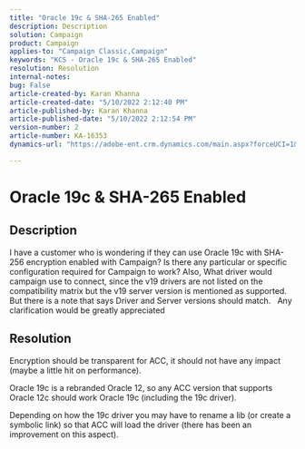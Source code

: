 ```yaml
---
title: "Oracle 19c & SHA-265 Enabled"
description: Description
solution: Campaign
product: Campaign
applies-to: "Campaign Classic,Campaign"
keywords: "KCS - Oracle 19c & SHA-265 Enabled"
resolution: Resolution
internal-notes: 
bug: False
article-created-by: Karan Khanna
article-created-date: "5/10/2022 2:12:40 PM"
article-published-by: Karan Khanna
article-published-date: "5/10/2022 2:12:54 PM"
version-number: 2
article-number: KA-16353
dynamics-url: "https://adobe-ent.crm.dynamics.com/main.aspx?forceUCI=1&pagetype=entityrecord&etn=knowledgearticle&id=2959483e-6bd0-ec11-a7b5-00224809c556"

---
```

# Oracle 19c & SHA-265 Enabled

## Description


I have a customer who is wondering if they can use Oracle 19c with SHA-256 encryption enabled with Campaign? Is there any particular or specific configuration required for Campaign to work? Also, What driver would campaign use to connect, since the v19 drivers are not listed on the compatibility matrix but the v19 server version is mentioned as supported. But there is a note that says Driver and Server versions should match.
  
 Any clarification would be greatly appreciated


## Resolution


Encryption should be transparent for ACC, it should not have any impact (maybe a little hit on performance).



Oracle 19c is a rebranded Oracle 12, so any ACC version that supports Oracle 12c should work Oracle 19c (including the 19c driver).



Depending on how the 19c driver you may have to rename a lib (or create a symbolic link) so that ACC will load the driver (there has been an improvement on this aspect).
